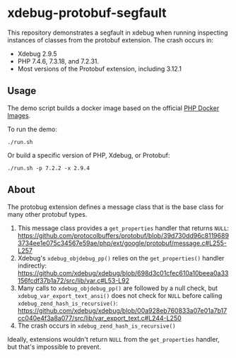 # xdebug-protobuf-segfault

This repository demonstrates a segfault in xdebug when running inspecting instances of classes from the protobuf extension. The crash occurs in:

* Xdebug 2.9.5
* PHP 7.4.6, 7.3.18, and 7.2.31.
* Most versions of the Protobuf extension, including 3.12.1

## Usage

The demo script builds a docker image based on the official [PHP Docker Images](https://hub.docker.com/_/php).

To run the demo:

```
./run.sh
```

Or build a specific version of PHP, Xdebug, or Protobuf:

```
./run.sh -p 7.2.2 -x 2.9.4
```

## About

The protobug extension defines a message class that is the base class for many other protobuf types. 

1. This message class provides a `get_properties` handler that returns `NULL`: https://github.com/protocolbuffers/protobuf/blob/39d730dd96c81196893734ee1e075c34567e59ae/php/ext/google/protobuf/message.c#L255-L257
2. Xdebug's `xdebug_objdebug_pp()` relies on the `get_properties()` handler indirectly: https://github.com/xdebug/xdebug/blob/698d3c01cfec610a10beea0a33156fcdf37b1a72/src/lib/var.c#L53-L92
3. Many calls to `xdebug_objdebug_pp()` are followed by a null check, but `xdebug_var_export_text_ansi()` does not check for `NULL` before calling `xdebug_zend_hash_is_recursive()`: https://github.com/xdebug/xdebug/blob/00a928eb760833a07e01a7b17cc040e4f3a8a077/src/lib/var_export_text.c#L244-L250
4. The crash occurs in `xdebug_zend_hash_is_recursive()`

Ideally, extensions wouldn't return `NULL` from the `get_properties` handler, but that's impossible to prevent.
